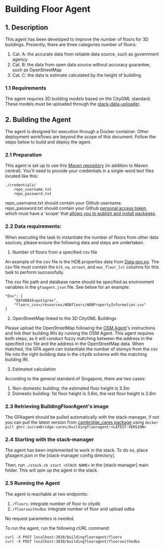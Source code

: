 # Building Floor Agent
## 1. Description
This agent has been developed to improve the number of floors for 3D buildings. Presently, there are three categories number of floors:
1) Cat. A: the accurate data from reliable data source, such as government agency
2) Cat. B: the data from open data source without accuracy guarantee, such as OpenStreetMap
3) Cat. C: the data is estimate calculated by the height of buildilng

### 1.1 Requirements
The agent requires 3D building models based on the CityGML standard. These models must be uploaded through the [stack-data-uploader](https://github.com/cambridge-cares/TheWorldAvatar/tree/main/Deploy/stacks/dynamic/stack-data-uploader#citydb-data).

## 2. Building the Agent
The agent is designed for execution through a Docker container. Other deployment workflows are beyond the scope of this document. Follow the steps below to build and deploy the agent.
### 2.1 Preparation
This agent is set up to use this [Maven repository](https://maven.pkg.github.com/cambridge-cares/TheWorldAvatar/) (in addition to Maven central).
You'll need to provide your credentials in a single-word text files located like this:
```
./credentials/
    repo_username.txt
    repo_password.txt
```

repo_username.txt should contain your Github username. repo_password.txt should contain your Github [personal access token](https://docs.github.com/en/github/authenticating-to-github/creating-a-personal-access-token),
which must have a 'scope' that [allows you to publish and install packages](https://docs.github.com/en/packages/working-with-a-github-packages-registry/working-with-the-apache-maven-registry#authenticating-to-github-packages).

### 2.2 Data requirements:

When executing the task to instantiate the number of floors from other data sources, please ensure the following data and steps are undertaken.

1. Number of floors from a specified csv file

An example of the csv file is the HDB properties data from [Data.gov.sg](https://beta.data.gov.sg/collections/150/datasets/d_17f5382f26140b1fdae0ba2ef6239d2f/view). The csv file must contain the `blk_no`, `street`, and `max_floor_lvl` columns for this task to perform successfully. 

The csv file path and database name should be specified as environment variables in the `gfaagent.json` file. See below for an example:
```
"Env": [
    "DATABASE=postgres",
    "floors_csv=/resources/HDBfloors/HDBPropertyInformation.csv"
]
```
2. OpenStreetMap linked to the 3D CityGML Buildings

Please upload the OpenStreetMap following the [OSM Agent](https://github.com/cambridge-cares/TheWorldAvatar/tree/main/Agents/OSMAgent)'s instructions and link their building IRIs by running the OSM Agent. This agent requires both steps, as it will conduct fuzzy matching between the address in the specified csv file and the address in the OpenStreetMap data. When matched, the GFA agent can instantiate the number of storeys from the csv file into the right building data in the citydb schema with the matching building IRI.

3. Estimated calculation

According to the general standard of Singapore, there are two cases:
1) Non-domestic building: the estimated floor height is 3.3m
2) Domestic building: 1st floor height is 3.6m, the rest floor height is 2.8m

### 2.3 Retrieving BuildingFloorAgent's image
The GFAagent should be pulled automatically with the stack-manager, if not you can pull the latest version from [cambridge_cares package](https://github.com/orgs/cambridge-cares/packages/container/package/buildingflooragent) using `docker pull ghcr.io/cambridge-cares/buildingflooragent:<LATEST-VERSION>`

### 2.4 Starting with the stack-manager
The agent has been implemented to work in the stack. To do so, place gfaagent.json in the [stack-manager config directory]. 

Then, run `./stack.sh start <STACK NAME>` in the [stack-manager] main folder. This will spin up the agent in the stack.

### 2.5 Running the Agent
The agent is reachable at two endpoints:
1) `/floors`: integrate number of floor to citydb
2) `/floorswithodba`: integrate number of floor and upload odba

No request parameters is needed.

To run the agent, run the following cURL command:
```
curl -X POST localhost:3838/buildingflooragent/floors
curl -X POST localhost:3838/buildingflooragent/floorswithodba
```

